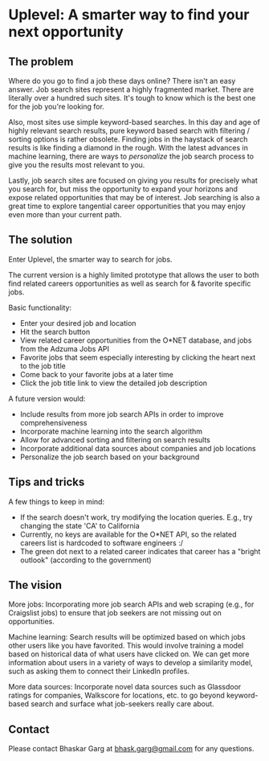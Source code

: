 # Uplevel: A smarter way to find your next opportunity

## The problem

Where do you go to find a job these days online? There isn't an easy answer. Job search sites represent a highly fragmented market. There are literally over a hundred such sites. It's tough to know which is the best one for the job you're looking for.

Also, most sites use simple keyword-based searches. In this day and age of highly relevant search results, pure keyword based search with filtering / sorting options is rather obsolete. Finding jobs in the haystack of search results is like finding a diamond in the rough. With the latest advances in machine learning, there are ways to *personalize* the job search process to give you the results most relevant to you.

Lastly, job search sites are focused on giving you results for precisely what you search for, but miss the opportunity to expand your horizons and expose related opportunities that may be of interest. Job searching is also a great time to explore tangential career opportunities that you may enjoy even more than your current path.


## The solution

Enter Uplevel, the smarter way to search for jobs.

The current version is a highly limited prototype that allows the user to both find related careers opportunities as well as search for & favorite specific jobs.

Basic functionality:
* Enter your desired job and location
* Hit the search button
* View related career opportunities from the O*NET database, and jobs from the Adzuma Jobs API
* Favorite jobs that seem especially interesting by clicking the heart next to the job title
* Come back to your favorite jobs at a later time
* Click the job title link to view the detailed job description

A future version would:
* Include results from more job search APIs in order to improve comprehensiveness
* Incorporate machine learning into the search algorithm
* Allow for advanced sorting and filtering on search results
* Incorporate additional data sources about companies and job locations
* Personalize the job search based on your background

## Tips and tricks

A few things to keep in mind:
* If the search doesn't work, try modifying the location queries. E.g., try changing the state 'CA' to California
* Currently, no keys are available for the O*NET API, so the related careers list is hardcoded to software engineers :/
* The green dot next to a related career indicates that career has a "bright outlook" (according to the government)

## The vision

More jobs: Incorporating more job search APIs and web scraping (e.g., for Craigslist jobs) to ensure that job seekers are not missing out on opportunities.

Machine learning: Search results will be optimized based on which jobs other users like you have favorited. This would involve training a model based on historical data of what users have clicked on. We can get more information about users in a variety of ways to develop a similarity model, such as asking them to connect their LinkedIn profiles.

More data sources: Incorporate novel data sources such as Glassdoor ratings for companies, Walkscore for locations, etc. to go beyond keyword-based search and surface what job-seekers really care about.

## Contact

Please contact Bhaskar Garg at bhask.garg@gmail.com for any questions.
